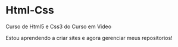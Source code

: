 # Html-Css
 Curso de Html5 e Css3 do Curso em Video

Estou aprendendo a criar sites e agora gerenciar meus reposítorios!